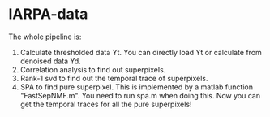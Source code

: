 # IARPA-data

The whole pipeline is:
1. Calculate thresholded data Yt. You can directly load Yt or calculate from denoised data Yd.
2. Correlation analysis to find out superpixels.
3. Rank-1 svd to find out the temporal trace of superpixels.
4. SPA to find pure superpixel. This is implemented by a matlab function "FastSepNMF.m".  You need to run spa.m when doing this.
Now you can get the temporal traces for all the pure superpixels!

